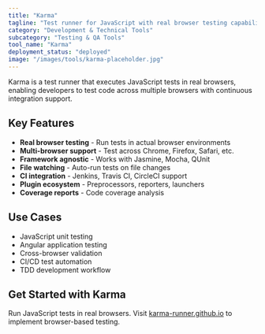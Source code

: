 ```yaml
---
title: "Karma"
tagline: "Test runner for JavaScript with real browser testing capabilities"
category: "Development & Technical Tools"
subcategory: "Testing & QA Tools"
tool_name: "Karma"
deployment_status: "deployed"
image: "/images/tools/karma-placeholder.jpg"
---
```

Karma is a test runner that executes JavaScript tests in real browsers, enabling developers to test code across multiple browsers with continuous integration support.

## Key Features

- **Real browser testing** - Run tests in actual browser environments
- **Multi-browser support** - Test across Chrome, Firefox, Safari, etc.
- **Framework agnostic** - Works with Jasmine, Mocha, QUnit
- **File watching** - Auto-run tests on file changes
- **CI integration** - Jenkins, Travis CI, CircleCI support
- **Plugin ecosystem** - Preprocessors, reporters, launchers
- **Coverage reports** - Code coverage analysis

## Use Cases

- JavaScript unit testing
- Angular application testing
- Cross-browser validation
- CI/CD test automation
- TDD development workflow

## Get Started with Karma

Run JavaScript tests in real browsers. Visit [karma-runner.github.io](https://karma-runner.github.io) to implement browser-based testing.
